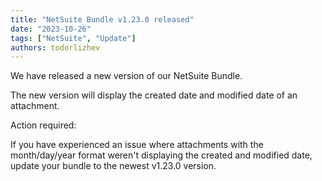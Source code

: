 ```yaml
---
title: "NetSuite Bundle v1.23.0 released"
date: "2023-10-26"
tags: ["NetSuite", "Update"]
authors: todorlizhev
---
```


We have released a new version of our NetSuite Bundle. 

The new version will display the created date and modified date of an attachment.

Action required:

If you have experienced an issue where attachments with the month/day/year format weren't displaying the created and modified date, update your bundle to the newest v1.23.0 version.
